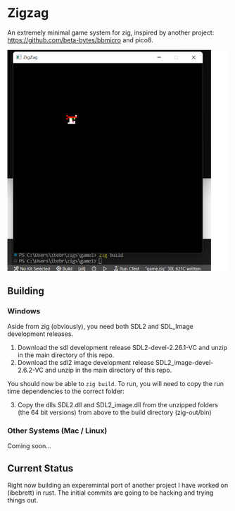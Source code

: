 # Zigzag

An extremely minimal game system for zig, inspired by another project: https://github.com/beta-bytes/bbmicro and pico8.

![Screenshot](docs/screenshot1.png)

## Building

### Windows

Aside from zig (obviously), you need both SDL2 and SDL_Image development releases.

1. Download the sdl development release SDL2-devel-2.26.1-VC and unzip in the main directory of this repo.
2. Download the sdl2 image development release SDL2_image-devel-2.6.2-VC and unzip in the main directory of this repo.

You should now be able to `zig build`. To run, you will need to copy the run time dependencies to the correct folder:

3. Copy the dlls SDL2.dll and SDL2_image.dll from the unzipped folders (the 64 bit versions) from above to the build directory (zig-out/bin)

### Other Systems (Mac / Linux)

Coming soon...

## Current Status

Right now building an experemintal port of another project I have worked on (ibebrett) in rust. The initial commits are going to be hacking and trying things out.
